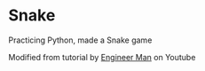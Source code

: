 # Snake
Practicing Python, made a Snake game

Modified from tutorial by [Engineer Man](https://www.youtube.com/watch?v=rbasThWVb-c&list=PLlcnQQJK8SUj5vlKibv8_i42nwmxDUOFc) on Youtube
